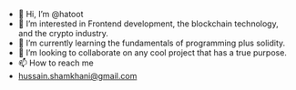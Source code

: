 - 👋 Hi, I’m @hatoot
- 👀 I’m interested in Frontend development, the blockchain technology, and the crypto industry.
- 🌱 I’m currently learning the fundamentals of programming plus solidity.
- 💞️ I’m looking to collaborate on any cool project that has a true purpose.
- 📫 How to reach me 
- hussain.shamkhani@gmail.com

<!---
hatoot/hatoot is a ✨ special ✨ repository because its `README.md` (this file) appears on your GitHub profile.
You can click the Preview link to take a look at your changes.
--->
